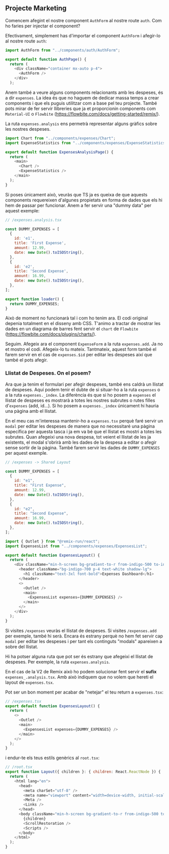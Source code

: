 ## Projecte Marketing 

Comencem afegint el nostre component `AuthForm` al nostre route `auth`. Com ho faries per injectar el component? 

Efectivament, simplement has d'importar el component `AuthForm` i afegir-lo al nostre route `auth`:

```javascript
import AuthForm from "../components/auth/AuthForm";

export default function AuthPage() {
  return (
    <div className="container mx-auto p-4">
      <AuthForm />
    </div>
  );
```

Anem també a veure alguns components relacionants amb les despeses, és a dir `expenses`. La idea és que no haguem de dedicar massa temps a crear components i que els puguis utilitzar com a base pel teu projecte. També pots mirar de fer servir llibreries que ja et proporcionin components com `Material-UI` o `Flowbite` (https://flowbite.com/docs/getting-started/remix/). 


La ruta `expenses.analysis` ens permetrà representar alguns gràfics sobre les nostres despeses.

```javascript
import Chart from "../components/expenses/Chart";
import ExpenseStatistics from "../components/expenses/ExpenseStatistics";

export default function ExpensesAnalysisPage() {
  return (
    <main>
      <Chart />
      <ExpenseStatistics />
    </main>
  );
}
```

Si poses únicament això, veuràs que TS ja es queixa de que aquests components requereixen d'algunes propietats en forma de dades que els hi hem de passar per funcionar. Anem a fer servir una "dummy data" per aquest exemple:

```javascript
// /expenses.analysis.tsx

const DUMMY_EXPENSES = [
  {
    id: 'e1',
    title: 'First Expense',
    amount: 12.99,
    date: new Date().toISOString(),
  },
  {
    id: 'e2',
    title: 'Second Expense',
    amount: 16.99,
    date: new Date().toISOString(),
  },
];

export function loader() {
  return DUMMY_EXPENSES;
}
```

Això de moment no funcionarà tal i com ho tenim ara. El codi original depenia totalment en el disseny amb CSS. T'animo a tractar de mostrar les dades en un diagrama de barres fent servir el `chart` de `Flowbite` (https://flowbite.com/docs/plugins/charts/). 

Seguim. Afegeix ara el component `ExpenseForm` a la ruta `expenses.add`. Ja no et mostro el codi. Afegeix-lo tu mateix. Tantmateix, aquest form també el farem servir en el cas de `expenses.$id` per editar les despeses així que també el pots afegir. 


### Llistat de Despeses. On el posem? 

Ara que ja tenim el formulari per afegir despeses, també ens caldrà un llistat de despeses. Aquí podem tenir el dubte de si situar-ho a la ruta `expenses` o a la ruta `expenses._index`. La diferència és que si ho posem a `expenses` el llistat de despeses es mostrarà a totes les nostres subrutes o rutes filles d'`expenses` (add, id...). Si ho posem a `expenses._index` únicament hi hauria una pàgina amb el llistat. 

En el meu cas m'interessa mantenir-ho a `expenses.tsx` perquè faré servir un `modal` per editar les despeses de manera que no necessitaré una pàgina específica per aquesta tasca i ja em va bé que el llistat es mostri a totes les subrutes. Quan afegeixi una nova despesa, tot veient el llistat de les ja existents, el modal s'obrirà amb les dades de la despesa a editar o afegir sense sortir de la pàgina.  També farem servir les dades de `DUMMY_EXPENSES` per aquest exemple. 

```javascript
// /expenses -> Shared Layout

const DUMMY_EXPENSES = [
  {
    id: "e1",
    title: "First Expense",
    amount: 12.99,
    date: new Date().toISOString(),
  },
  {
    id: "e2",
    title: "Second Expense",
    amount: 16.99,
    date: new Date().toISOString(),
  },
];

import { Outlet } from "@remix-run/react";
import ExpensesList from "../components/expenses/ExpensesList";

export default function ExpensesLayout() {
  return (
    <div className="min-h-screen bg-gradient-to-r from-indigo-500 to-indigo-900">
      <header className="bg-indigo-700 p-4 text-white shadow-lg">
        <h1 className="text-3xl font-bold">Expenses Dashboard</h1>
      </header>
      <>
        <Outlet />
        <main>
          <ExpensesList expenses={DUMMY_EXPENSES} />
        </main>
      </>
    </div>
  );
}
```
Si visites `/expenses` veuràs el llistat de despeses. Si visites `/expenses.add` per exemple, també hi serà. Encara és estrany perquè no hem fet servir cap `modal` per editar les despeses i per tant els continguts "modals" apareixen a sobre del llistat.

Hi ha potser alguna ruta que pot ser és estrany que afegeixi el llistat de despeses. Per exemple, la ruta `expenses.analysis`. 

En el cas de la V2 de Remix això ho podem solucionar fent servir el **sufix** `expenses_.analysis.tsx`. Amb això indiquem que no volem que hereti el layout de `expenses.tsx`. 

Pot ser un bon moment per acabar de "netejar" el teu return a `expenses.tsx`:

```javascript
// /expenses.tsx
export default function ExpensesLayout() {
  return (
    <>
      <Outlet />
      <main>
        <ExpensesList expenses={DUMMY_EXPENSES} />
      </main>
    </>
  );
}
```
i endur-te els teus estils genèrics al `root.tsx`:

```javascript
// /root.tsx
export function Layout({ children }: { children: React.ReactNode }) {
  return (
    <html lang="en">
      <head>
        <meta charSet="utf-8" />
        <meta name="viewport" content="width=device-width, initial-scale=1" />
        <Meta />
        <Links />
      </head>
      <body className="min-h-screen bg-gradient-to-r from-indigo-500 to-indigo-900">
        {children}
        <ScrollRestoration />
        <Scripts />
      </body>
    </html>
  );
}
```

